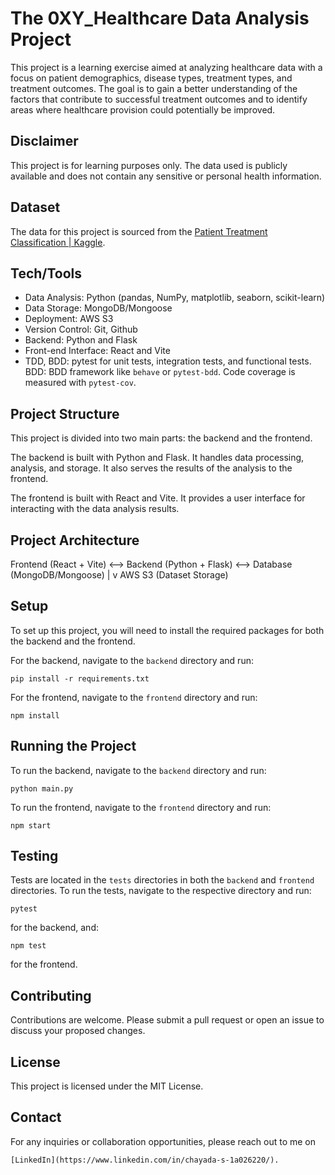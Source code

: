 
# The 0XY_Healthcare Data Analysis Project

This project is a learning exercise aimed at analyzing healthcare data with a focus on patient demographics, disease types, treatment types, and treatment outcomes. The goal is to gain a better understanding of the factors that contribute to successful treatment outcomes and to identify areas where healthcare provision could potentially be improved.

## Disclaimer

This project is for learning purposes only. The data used is publicly available and does not contain any sensitive or personal health information.

## Dataset

The data for this project is sourced from the [Patient Treatment Classification | Kaggle](https://www.kaggle.com/datasets/saurabhshahane/patient-treatment-classification).

## Tech/Tools

- Data Analysis: Python (pandas, NumPy, matplotlib, seaborn, scikit-learn)
- Data Storage: MongoDB/Mongoose
- Deployment: AWS S3
- Version Control: Git, Github
- Backend: Python and Flask
- Front-end Interface: React and Vite
- TDD, BDD: pytest for unit tests, integration tests, and functional tests. BDD: BDD framework like `behave` or `pytest-bdd`. Code coverage is measured with `pytest-cov`.

## Project Structure

This project is divided into two main parts: the backend and the frontend.

The backend is built with Python and Flask. It handles data processing, analysis, and storage. It also serves the results of the analysis to the frontend.

The frontend is built with React and Vite. It provides a user interface for interacting with the data analysis results.

## Project Architecture

Frontend (React + Vite) <--> Backend (Python + Flask) <--> Database (MongoDB/Mongoose)
                                     |
                                     v
                                  AWS S3 (Dataset Storage)

## Setup

To set up this project, you will need to install the required packages for both the backend and the frontend.

For the backend, navigate to the `backend` directory and run:

```
pip install -r requirements.txt
```

For the frontend, navigate to the `frontend` directory and run:

```
npm install
```

## Running the Project

To run the backend, navigate to the `backend` directory and run:

```
python main.py
```

To run the frontend, navigate to the `frontend` directory and run:

```
npm start
```

## Testing

Tests are located in the `tests` directories in both the `backend` and `frontend` directories. To run the tests, navigate to the respective directory and run:

```
pytest
```

for the backend, and:

```
npm test
```

for the frontend.

## Contributing

Contributions are welcome. Please submit a pull request or open an issue to discuss your proposed changes.

## License

This project is licensed under the MIT License.

## Contact

For any inquiries or collaboration opportunities, please reach out to me on 
```
[LinkedIn](https://www.linkedin.com/in/chayada-s-1a026220/).
```